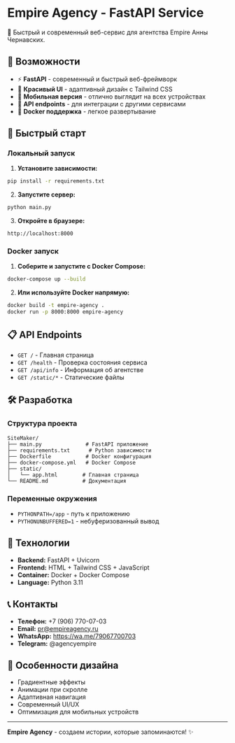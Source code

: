 # Empire Agency - FastAPI Service

🚀 Быстрый и современный веб-сервис для агентства Empire Анны Чернавских.

## 🎯 Возможности

- ⚡ **FastAPI** - современный и быстрый веб-фреймворк
- 🎨 **Красивый UI** - адаптивный дизайн с Tailwind CSS
- 📱 **Мобильная версия** - отлично выглядит на всех устройствах
- 🔧 **API endpoints** - для интеграции с другими сервисами
- 🐳 **Docker поддержка** - легкое развертывание

## 🚀 Быстрый старт

### Локальный запуск

1. **Установите зависимости:**
```bash
pip install -r requirements.txt
```

2. **Запустите сервер:**
```bash
python main.py
```

3. **Откройте в браузере:**
```
http://localhost:8000
```

### Docker запуск

1. **Соберите и запустите с Docker Compose:**
```bash
docker-compose up --build
```

2. **Или используйте Docker напрямую:**
```bash
docker build -t empire-agency .
docker run -p 8000:8000 empire-agency
```

## 📋 API Endpoints

- `GET /` - Главная страница
- `GET /health` - Проверка состояния сервиса
- `GET /api/info` - Информация об агентстве
- `GET /static/*` - Статические файлы

## 🛠️ Разработка

### Структура проекта
```
SiteMaker/
├── main.py              # FastAPI приложение
├── requirements.txt      # Python зависимости
├── Dockerfile           # Docker конфигурация
├── docker-compose.yml   # Docker Compose
├── static/
│   └── app.html        # Главная страница
└── README.md           # Документация
```

### Переменные окружения
- `PYTHONPATH=/app` - путь к приложению
- `PYTHONUNBUFFERED=1` - небуферизованный вывод

## 🔧 Технологии

- **Backend:** FastAPI + Uvicorn
- **Frontend:** HTML + Tailwind CSS + JavaScript
- **Container:** Docker + Docker Compose
- **Language:** Python 3.11

## 📞 Контакты

- **Телефон:** +7 (906) 770-07-03
- **Email:** pr@empireagency.ru
- **WhatsApp:** https://wa.me/79067700703
- **Telegram:** @agencyempire

## 🎨 Особенности дизайна

- Градиентные эффекты
- Анимации при скролле
- Адаптивная навигация
- Современный UI/UX
- Оптимизация для мобильных устройств

---

**Empire Agency** - создаем истории, которые запоминаются! ✨ 